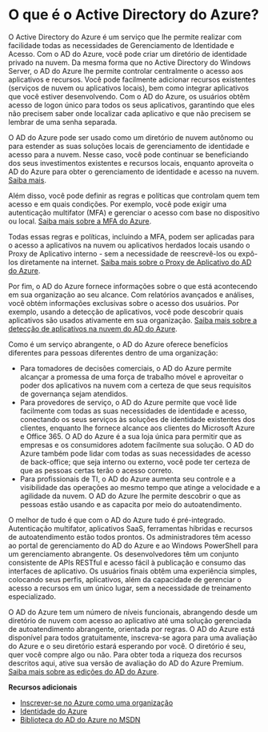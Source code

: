 ﻿<properties 
	pageTitle="O que é o Active Directory do Azure?" 
	description="Use o Active Directory do Azure para estender suas identidades existentes locais para a nuvem para uma experiência aprimorada do administrador e usuário final enquanto a Microsoft mantém o Active Directory em execução na nuvem com alta escala, alta disponibilidade e recuperação de desastres integrada. Ou, desenvolva aplicativos integrado do AD do Azure para sua organização ou para outras organizações." 
	services="active-directory" 
	documentationCenter="" 
	authors="Justinha" 
	manager="terrylan" 
	editor="LisaToft"/>

<tags 
	ms.service="active-directory" 
	ms.workload="identity" 
	ms.tgt_pltfrm="na" 
	ms.devlang="na" 
	ms.topic="hero-article" 
	ms.date="03/03/2015" 
	ms.author="justinha"/>


# O que é o Active Directory do Azure?

O Active Directory do Azure é um serviço que lhe permite realizar com facilidade todas as necessidades de Gerenciamento de Identidade e Acesso. Com o AD do Azure, você pode criar um diretório de identidade privado na nuvem. Da mesma forma que no Active Directory do Windows Server, o AD do Azure lhe permite controlar centralmente o acesso aos aplicativos e recursos. Você pode facilmente adicionar recursos existentes (serviços de nuvem ou aplicativos locais), bem como integrar aplicativos que você estiver desenvolvendo. Com o AD do Azure, os usuários obtêm acesso de logon único para todos os seus aplicativos, garantindo que eles não precisem saber onde localizar cada aplicativo e que não precisem se lembrar de uma senha separada.

O AD do Azure pode ser usado como um diretório de nuvem autônomo ou para estender as suas soluções locais de gerenciamento de identidade e acesso para a nuvem. Nesse caso, você pode continuar se beneficiando dos seus investimentos existentes e recursos locais, enquanto aproveita o AD do Azure para obter o gerenciamento de identidade e acesso na nuvem. [Saiba mais](http://msdn.microsoft.com/library/jj573653).

Além disso, você pode definir as regras e políticas que controlam quem tem acesso e em quais condições. Por exemplo, você pode exigir uma autenticação multifator (MFA) e gerenciar o acesso com base no dispositivo ou local. [Saiba mais sobre a MFA do Azure](http://azure.microsoft.com/services/multi-factor-authentication/).

Todas essas regras e políticas, incluindo a MFA, podem ser aplicadas para o acesso a aplicativos na nuvem ou aplicativos herdados locais usando o Proxy de Aplicativo interno - sem a necessidade de reescrevê-los ou expô-los diretamente na internet. [Saiba mais sobre o Proxy de Aplicativo do AD do Azure](https://msdn.microsoft.com/library/azure/dn768219.aspx).

Por fim, o AD do Azure fornece informações sobre o que está acontecendo em sua organização ao seu alcance. Com relatórios avançados e análises, você obtém informações exclusivas sobre o acesso dos usuários. Por exemplo, usando a detecção de aplicativos, você pode descobrir quais aplicativos são usados ativamente em sua organização. [Saiba mais sobre a detecção de aplicativos na nuvem do AD do Azure](https://appdiscovery.azure.com/).

Como é um serviço abrangente, o AD do Azure oferece benefícios diferentes para pessoas diferentes dentro de uma organização:

- Para tomadores de decisões comerciais, o AD do Azure permite alcançar a promessa de uma força de trabalho móvel e aproveitar o poder dos aplicativos na nuvem com a certeza de que seus requisitos de governança sejam atendidos.
- Para provedores de serviço, o AD do Azure permite que você lide facilmente com todas as suas necessidades de identidade e acesso, conectando os seus serviços às soluções de identidade existentes dos clientes, enquanto lhe fornece alcance aos clientes do Microsoft Azure e Office 365. O AD do Azure é a sua loja única para permitir que as empresas e os consumidores adotem facilmente sua solução. O AD do Azure também pode lidar com todas as suas necessidades de acesso de back-office; que seja interno ou externo, você pode ter certeza de que as pessoas certas terão o acesso correto.
- Para profissionais de TI, o AD do Azure aumenta seu controle e a visibilidade das operações ao mesmo tempo que atinge a velocidade e a agilidade da nuvem. O AD do Azure lhe permite descobrir o que as pessoas estão usando e as capacita por meio do autoatendimento.

O melhor de tudo é que com o AD do Azure tudo é pré-integrado. Autenticação multifator, aplicativos SaaS, ferramentas híbridas e recursos de autoatendimento estão todos prontos. Os administradores têm acesso ao portal de gerenciamento do AD do Azure e ao Windows PowerShell para um gerenciamento abrangente. Os desenvolvedores têm um conjunto consistente de APIs RESTful e acesso fácil à publicação e consumo das interfaces de aplicativo. Os usuários finais obtêm uma experiência simples, colocando seus perfis, aplicativos, além da capacidade de gerenciar o acesso a recursos em um único lugar, sem a necessidade de treinamento especializado.

O AD do Azure tem um número de níveis funcionais, abrangendo desde um diretório de nuvem com acesso ao aplicativo até uma solução gerenciada de autoatendimento abrangente, orientada por regras. O AD do Azure está disponível para todos gratuitamente, inscreva-se agora para uma avaliação do Azure e o seu diretório estará esperando por você. O diretório é seu, quer você compre algo ou não. Para obter toda a riqueza dos recursos descritos aqui, ative sua versão de avaliação do AD do Azure Premium. [Saiba mais sobre as edições do AD do Azure](https://msdn.microsoft.com/library/azure/dn532272.aspx).


**Recursos adicionais**

* [Inscrever-se no Azure como uma organização](/manage/services/identity/organizational-account/)
* [Identidade do Azure](/manage/windows/fundamentals/identity/)
* [Biblioteca do AD do Azure no MSDN](http://go.microsoft.com/fwlink/?LinkId=293425)


<!--HONumber=52-->